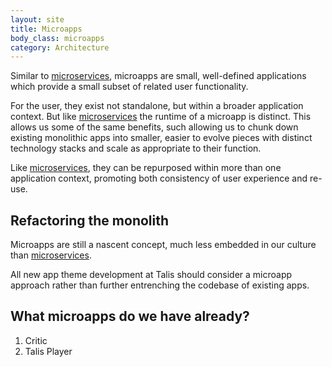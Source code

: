 ```yaml
---
layout: site
title: Microapps
body_class: microapps
category: Architecture
---
```


Similar to [microservices](microservices.html), microapps are small, well-defined applications which provide a small
subset of related user functionality.

For the user, they exist not standalone, but within a broader application context. But like [microservices](microservices.html) the runtime of
a microapp is distinct. This allows us some of the same benefits, such allowing us to chunk down existing monolithic
apps into smaller, easier to evolve pieces with distinct technology stacks and scale as appropriate to their function.

Like [microservices](microservices.html), they can be repurposed within more than one application context, promoting both consistency of user
experience and re-use.

## Refactoring the monolith

Microapps are still a nascent concept, much less embedded in our culture than [microservices](microservices.html).

All new app theme development at Talis should consider a microapp approach rather than further entrenching the codebase
of existing apps.

## What microapps do we have already?

1. Critic
2. Talis Player


